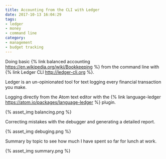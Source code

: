 ```yaml
---
title: Accounting from the CLI with Ledger
date: 2017-10-13 16:04:29
tags:
- ledger
- money
- command line
category:
- management
- budget tracking
---
```


Doing basic {% link balanced accounting https://en.wikipedia.org/wiki/Bookkeeping %} from the command line with {% link Ledger CLI http://ledger-cli.org %}.

Ledger is an un-opinionated tool for text logging every financial transaction you make.

Logging directly from the Atom text editor with the {% link language-ledger https://atom.io/packages/language-ledger %} plugin.

{% asset_img balancing.png %}

Correcting mistakes with the debugger and generating a detailed report.

{% asset_img debuging.png %}

Summary by topic to see how much I have spent so far for lunch at work.

{% asset_img summary.png %}
